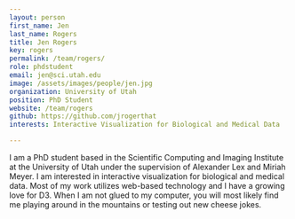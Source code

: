 ```yaml
---
layout: person
first_name: Jen
last_name: Rogers
title: Jen Rogers
key: rogers
permalink: /team/rogers/
role: phdstudent
email: jen@sci.utah.edu
image: /assets/images/people/jen.jpg
organization: University of Utah
position: PhD Student
website: /team/rogers
github: https://github.com/jrogerthat
interests: Interactive Visualization for Biological and Medical Data

---
```


I am a PhD student based in the Scientific Computing and Imaging Institute at the University of Utah under the supervision of Alexander Lex and Miriah Meyer. I am interested in interactive visualization for biological and medical data. Most of my work utilizes web-based technology and I have a growing love for D3. When I am not glued to my computer, you will most likely find me playing around in the mountains or testing out new cheese jokes. 